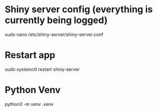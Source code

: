 # Shiny server config (everything is currently being logged)
sudo nano /etc/shiny-server/shiny-server.conf
# Restart app
sudo systemctl restart shiny-server
# Python Venv
python3 -m venv .venv
